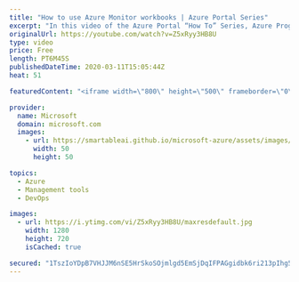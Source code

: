 ```yaml
---
title: "How to use Azure Monitor workbooks | Azure Portal Series"
excerpt: "In this video of the Azure Portal “How To” Series, Azure Program Managers Leon Welicki and Shikha Jain show us how workbooks provide a flexible canvas for data analysis and the creation of rich visual reports within the Azure portal. Learn how workbooks allow you to tap into multiple data sources from"
originalUrl: https://youtube.com/watch?v=Z5xRyy3HB8U
type: video
price: Free
length: PT6M45S
publishedDateTime: 2020-03-11T15:05:44Z
heat: 51

featuredContent: "<iframe width=\"800\" height=\"500\" frameborder=\"0\" src=\"https://www.youtube.com/embed/Z5xRyy3HB8U\" allow=\"accelerometer; autoplay; encrypted-media; gyroscope; picture-in-picture\" allowfullscreen></iframe>"

provider:
  name: Microsoft
  domain: microsoft.com
  images:
    - url: https://smartableai.github.io/microsoft-azure/assets/images/organizations/microsoft.com-50x50.jpg
      width: 50
      height: 50

topics:
  - Azure
  - Management tools
  - DevOps

images:
  - url: https://i.ytimg.com/vi/Z5xRyy3HB8U/maxresdefault.jpg
    width: 1280
    height: 720
    isCached: true

secured: "1TszIoYDpB7VHJJM6nSE5HrSkoSOjmlgd5EmSjDqIFPAGgidbk6ri213pIhg5Nd3WHkkewcdGC8DlEm0faeryGW0Tj8F3pzs+JFr+pSufAGbHqT9eL+2VzRMJeAQH3hfC3TPBr9JaYZGPlaW5EAsodpbzvVBGF1Um+7Rkx2KFAzVHG+4hPabxLKegXxXZ2w1YkyIInoixcUVpoexLF216XRP6KEJ30+iDbg/m45b1YxuW0FdaRgsloxbzuKjK0CdB2zipHhLiS5yJlU4JwXSe3kT/5oulORO7FehRiG9toACm2BinMMuRSiNhHeAC4QCXgGUvH+0btLP2QTsN/NzyCfWRnlVLCYsVY8Zd5/x5gCNVkSkgLw99Ys8NOATOrTi3UK3pRmIKUd4dwKRGF4qusQL07j9jR/una2HJ8/SvkI=;jaiKG42WvFqfgIDhUeCDYQ=="
---
```


